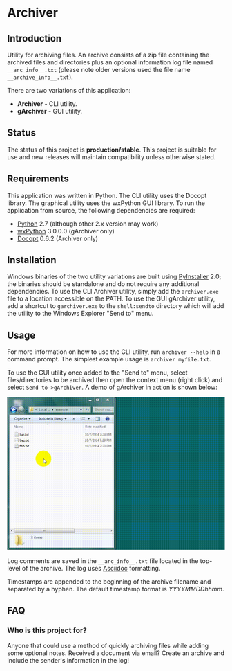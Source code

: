 # Archiver

## Introduction
Utility for archiving files. An archive consists of a zip file containing the archived files and directories plus an optional information log file named `__arc_info__.txt` (please note older versions used the file name `__archive_info__.txt`).

There are two variations of this application:

  - **Archiver** - CLI utility.
  - **gArchiver** - GUI utility.

## Status
The status of this project is **production/stable**. This project is suitable for use and new releases will maintain compatibility unless otherwise stated.

## Requirements
This application was written in Python. The CLI utility uses the Docopt library. The graphical utility uses the wxPython GUI library. To run the application from source, the following dependencies are required:

  - [Python](http://python.org/) 2.7 (although other 2.x version may work)
  - [wxPython](http://wxpython.org/) 3.0.0.0 (gArchiver only)
  - [Docopt](https://github.com/docopt/docopt) 0.6.2 (Archiver only)

## Installation
Windows binaries of the two utility variations are built using [PyInstaller](http://www.pyinstaller.org/) 2.0; the binaries should be standalone and do not require any additional dependencies. To use the CLI Archiver utility, simply add the `archiver.exe` file to a location accessible on the PATH. To use the GUI gArchiver utility, add a shortcut to `garchiver.exe` to the `shell:sendto` directory which will add the utility to the Windows Explorer "Send to" menu.

## Usage
For more information on how to use the CLI utility, run `archiver --help` in a command prompt. The simplest example usage is `archiver myfile.txt`.

To use the GUI utility once added to the "Send to" menu, select files/directories to be archived then open the context menu (right click) and select `Send to->gArchiver`. A demo of gArchiver in action is shown below:

![gArchiver Demo](doc/demos/garchiver_demo.gif)

Log comments are saved in the `__arc_info__.txt` file located in the top-level of the archive. The log uses [Asciidoc](http://asciidoc.org/) formatting.

Timestamps are appended to the beginning of the archive filename and separated by a hyphen. The default timestamp format is *YYYYMMDDhhmm*.

## FAQ
### Who is this project for?
Anyone that could use a method of quickly archiving files while adding some optional notes. Received a document via email? Create an archive and include the sender's information in the log!
